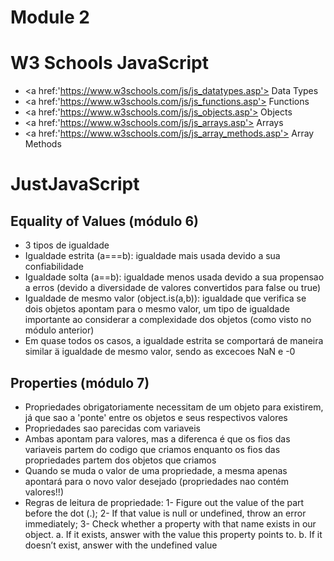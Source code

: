 # Module 2
<h1> W3 Schools JavaScript </h1>

- <a href:'https://www.w3schools.com/js/js_datatypes.asp'> Data Types </a>
- <a href:'https://www.w3schools.com/js/js_functions.asp'> Functions </a>
- <a href:'https://www.w3schools.com/js/js_objects.asp'> Objects </a>
- <a href:'https://www.w3schools.com/js/js_arrays.asp'> Arrays </a>
- <a href:'https://www.w3schools.com/js/js_array_methods.asp'> Array Methods </a>

<h1> JustJavaScript </h1>

<h2> Equality of Values (módulo 6) </h2>

 - 3 tipos de igualdade
 - Igualdade estrita (a===b): igualdade mais usada devido a sua confiabilidade
 - Igualdade solta (a==b): igualdade menos usada devido a sua propensao a erros (devido a diversidade de valores convertidos para false ou true)
 - Igualdade de mesmo valor (object.is(a,b)): igualdade que verifica se dois objetos apontam para o mesmo valor, um tipo de igualdade importante ao considerar a complexidade dos objetos (como visto no módulo anterior)
 - Em quase todos os casos, a igualdade estrita se comportará de maneira similar ä igualdade de mesmo valor, sendo as excecoes NaN e -0
  
  <h2> Properties (módulo 7) </h2>
  
  - Propriedades obrigatoriamente necessitam de um objeto para existirem, já que sao a 'ponte' entre os objetos e seus respectivos valores
  - Propriedades sao parecidas com variaveis
  - Ambas apontam para valores, mas a diferenca é que os fios das variaveis partem do codigo que criamos enquanto os fios das propriedades partem dos objetos que criamos
  - Quando se muda o valor de uma propriedade, a mesma apenas apontará para o novo valor desejado (propriedades nao contém valores!!)
  - Regras de leitura de propriedade: 1- Figure out the value of the part before the dot (.); 2- If that value is null or undefined, throw an error immediately; 3- Check whether a property with that name exists in our object.
a. If it exists, answer with the value this property points to.
b. If it doesn’t exist, answer with the undefined value
   
